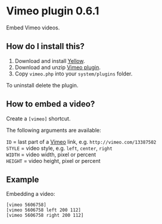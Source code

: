 Vimeo plugin 0.6.1
==================
Embed Vimeo videos.

How do I install this?
----------------------
1. Download and install [Yellow](https://github.com/datenstrom/yellow/).
2. Download and unzip [Vimeo plugin](https://github.com/datenstrom/yellow-plugins/raw/master/zip/vimeo.zip).
3. Copy `vimeo.php` into your `system/plugins` folder.

To uninstall delete the plugin.

How to embed a video?
---------------------
Create a `[vimeo]` shortcut.
 
The following arguments are available:

`ID` = last part of a [Vimeo](http://www.vimeo.com) link, e.g. `http://vimeo.com/13387502`  
`STYLE` = video style, e.g. `left`, `center`, `right`  
`WIDTH` = video width, pixel or percent  
`HEIGHT` = video height, pixel or percent   
 
Example
-------
Embedding a video:

    [vimeo 5606758]
    [vimeo 5606758 left 200 112]
    [vimeo 5606758 right 200 112]
